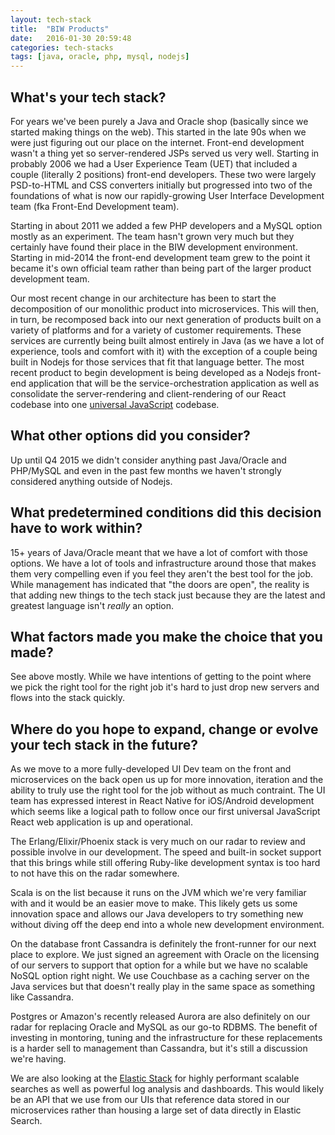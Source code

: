 ```yaml
---
layout: tech-stack
title:  "BIW Products"
date:   2016-01-30 20:59:48
categories: tech-stacks
tags: [java, oracle, php, mysql, nodejs]
---
```

## What's your tech stack?

For years we've been purely a Java and Oracle shop (basically since we started making things on the web).  This started in the late 90s when we were just figuring out our place on the internet.  Front-end development wasn't a thing yet so server-rendered JSPs served us very well.  Starting in probably 2006 we had a User Experience Team (UET) that included a couple (literally 2 positions) front-end developers.  These two were largely PSD-to-HTML and CSS converters initially but progressed into two of the foundations of what is now our rapidly-growing User Interface Development team (fka Front-End Development team).

Starting in about 2011 we added a few PHP developers and a MySQL option mostly as an experiment.  The team hasn't grown very much but they certainly have found their place in the BIW development environment.  Starting in mid-2014 the front-end development team grew to the point it became it's own official team rather than being part of the larger product development team.

Our most recent change in our architecture has been to start the decomposition of our monolithic product into microservices.  This will then, in turn, be recomposed back into our next generation of products built on a variety of platforms and for a variety of customer requirements.  These services are currently being built almost entirely in Java (as we have a lot of experience, tools and comfort with it) with the exception of a couple being built in Nodejs for those services that fit that language better.  The most recent product to begin development is being developed as a Nodejs front-end application that will be the service-orchestration application as well as consolidate the server-rendering and client-rendering of our React codebase into one [universal JavaScript][universal-js] codebase.

## What other options did you consider?

Up until Q4 2015 we didn't consider anything past Java/Oracle and PHP/MySQL and even in the past few months we haven't strongly considered anything outside of Nodejs.

## What predetermined conditions did this decision have to work within?

15+ years of Java/Oracle meant that we have a lot of comfort with those options.  We have a lot of tools and infrastructure around those that makes them very compelling even if you feel they aren't the best tool for the job.  While management has indicated that "the doors are open", the reality is that adding new things to the tech stack just because they are the latest and greatest language isn't *really* an option.

## What factors made you make the choice that you made?

See above mostly. While we have intentions of getting to the point where we pick the right tool for the right job it's hard to just drop new servers and flows into the stack quickly.

## Where do you hope to expand, change or evolve your tech stack in the future?

As we move to a more fully-developed UI Dev team on the front and microservices on the back open us up for more innovation, iteration and the ability to truly use the right tool for the job without as much contraint.  The UI team has expressed interest in React Native for iOS/Android development which seems like a logical path to follow once our first universal JavaScript React web application is up and operational.

The Erlang/Elixir/Phoenix stack is very much on our radar to review and possible involve in our development. The speed and built-in socket support that this brings while still offering Ruby-like development syntax is too hard to not have this on the radar somewhere.

Scala is on the list because it runs on the JVM which we're very familiar with and it would be an easier move to make. This likely gets us some innovation space and allows our Java developers to try something new without diving off the deep end into a whole new development environment.

On the database front Cassandra is definitely the front-runner for our next place to explore.  We just signed an agreement with Oracle on the licensing of our servers to support that option for a while but we have no scalable NoSQL option right night.  We use Couchbase as a caching server on the Java services but that doesn't really play in the same space as something like Cassandra.

Postgres or Amazon's recently released Aurora are also definitely on our radar for replacing Oracle and MySQL as our go-to RDBMS.  The benefit of investing in montoring, tuning and the infrastructure for these replacements is a harder sell to management than Cassandra, but it's still a discussion we're having.

We are also looking at the [Elastic Stack][elastic] for highly performant scalable searches as well as powerful log analysis and dashboards.  This would likely be an API that we use from our UIs that reference data stored in our microservices rather than housing a large set of data directly in Elastic Search.

[universal-js]: https://medium.com/@mjackson/universal-javascript-4761051b7ae9 "Universal JavaScript"
[elastic]: https://elastic.co "The Elastic Stack"